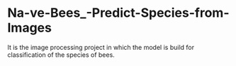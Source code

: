 # Na-ve-Bees_-Predict-Species-from-Images
It is the image processing project in which the model is build for classification of the species of bees.
